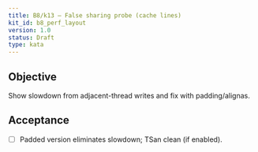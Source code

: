 ```yaml
---
title: B8/k13 — False sharing probe (cache lines)
kit_id: b8_perf_layout
version: 1.0
status: Draft
type: kata
---
```

## Objective
Show slowdown from adjacent-thread writes and fix with padding/alignas.
## Acceptance
- [ ] Padded version eliminates slowdown; TSan clean (if enabled).
